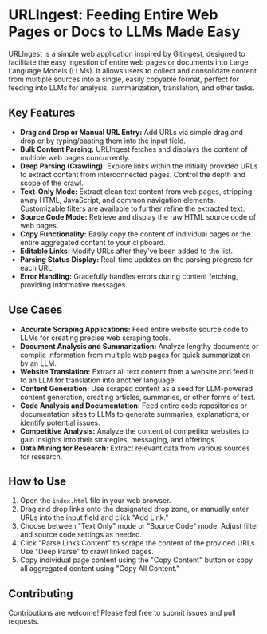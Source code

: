 # URLIngest: Feeding Entire Web Pages or Docs to LLMs Made Easy

URLIngest is a simple web application inspired by Gitingest, designed to facilitate the easy ingestion of entire web pages or documents into Large Language Models (LLMs).  It allows users to collect and consolidate content from multiple sources into a single, easily copyable format, perfect for feeding into LLMs for analysis, summarization, translation, and other tasks.

## Key Features

* **Drag and Drop or Manual URL Entry:** Add URLs via simple drag and drop or by typing/pasting them into the input field.
* **Bulk Content Parsing:**  URLIngest fetches and displays the content of multiple web pages concurrently.
* **Deep Parsing (Crawling):**  Explore links within the initially provided URLs to extract content from interconnected pages. Control the depth and scope of the crawl.
* **Text-Only Mode:** Extract clean text content from web pages, stripping away HTML, JavaScript, and common navigation elements. Customizable filters are available to further refine the extracted text.
* **Source Code Mode:** Retrieve and display the raw HTML source code of web pages. 
* **Copy Functionality:** Easily copy the content of individual pages or the entire aggregated content to your clipboard.
* **Editable Links:** Modify URLs after they've been added to the list.
* **Parsing Status Display:**  Real-time updates on the parsing progress for each URL.
* **Error Handling:** Gracefully handles errors during content fetching, providing informative messages.

## Use Cases

* **Accurate Scraping Applications:** Feed entire website source code to LLMs for creating precise web scraping tools.
* **Document Analysis and Summarization:**  Analyze lengthy documents or compile information from multiple web pages for quick summarization by an LLM.
* **Website Translation:**  Extract all text content from a website and feed it to an LLM for translation into another language.
* **Content Generation:**  Use scraped content as a seed for LLM-powered content generation, creating articles, summaries, or other forms of text.
* **Code Analysis and Documentation:**  Feed entire code repositories or documentation sites to LLMs to generate summaries, explanations, or identify potential issues.
* **Competitive Analysis:** Analyze the content of competitor websites to gain insights into their strategies, messaging, and offerings.
* **Data Mining for Research:** Extract relevant data from various sources for research.

## How to Use

1. Open the `index.html` file in your web browser.
2. Drag and drop links onto the designated drop zone, or manually enter URLs into the input field and click "Add Link."
3. Choose between "Text Only" mode or "Source Code" mode.  Adjust filter and source code settings as needed.
4. Click "Parse Links Content" to scrape the content of the provided URLs.  Use "Deep Parse" to crawl linked pages.
5. Copy individual page content using the "Copy Content" button or copy all aggregated content using "Copy All Content."

## Contributing

Contributions are welcome! Please feel free to submit issues and pull requests.

